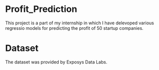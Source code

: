 # Profit_Prediction
This project is a part of my internship in which I have delevoped various regressio models for predicting the profit of 50 startup companies.
# Dataset
The dataset was provided by Exposys Data Labs.
